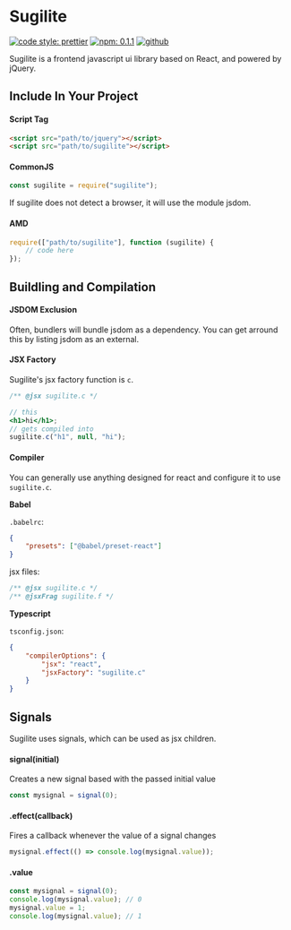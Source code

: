 # Sugilite

[![code style: prettier](https://img.shields.io/badge/code_style-prettier-ff69b4.svg?style=flat-square)](https://github.com/prettier/prettier)
[![npm: 0.1.1](https://img.shields.io/badge/npm-0.1.1-B30000.svg?style=flat-square)](https://npmjs.org/package/sugilite)
[![github](https://img.shields.io/badge/github-orange.svg?style=flat-square)](https://github.com/BrokenLinkReallySux/sugilite)

Sugilite is a frontend javascript ui library based on React, and powered by jQuery.

## Include In Your Project

#### Script Tag

```html
<script src="path/to/jquery"></script>
<script src="path/to/sugilite"></script>
```

#### CommonJS

```js
const sugilite = require("sugilite");
```

If sugilite does not detect a browser, it will use the module jsdom.

#### AMD

```js
require(["path/to/sugilite"], function (sugilite) {
	// code here
});
```

## Buildling and Compilation

#### JSDOM Exclusion

Often, bundlers will bundle jsdom as a dependency. You can get arround this by listing jsdom as an external.

#### JSX Factory

Sugilite's jsx factory function is `c`.

```jsx
/** @jsx sugilite.c */

// this
<h1>hi</h1>;
// gets compiled into
sugilite.c("h1", null, "hi");
```

#### Compiler

You can generally use anything designed for react and configure it to use `sugilite.c`.

**Babel**

`.babelrc`:

```json
{
	"presets": ["@babel/preset-react"]
}
```

jsx files:

```js
/** @jsx sugilite.c */
/** @jsxFrag sugilite.f */
```

**Typescript**

`tsconfig.json`:

```json
{
	"compilerOptions": {
		"jsx": "react",
		"jsxFactory": "sugilite.c"
	}
}
```

## Signals

Sugilite uses signals, which can be used as jsx children.

#### signal(initial)

Creates a new signal based with the passed initial value

```js
const mysignal = signal(0);
```

#### .effect(callback)

Fires a callback whenever the value of a signal changes

```js
mysignal.effect(() => console.log(mysignal.value));
```

#### .value

```js
const mysignal = signal(0);
console.log(mysignal.value); // 0
mysignal.value = 1;
console.log(mysignal.value); // 1
```
